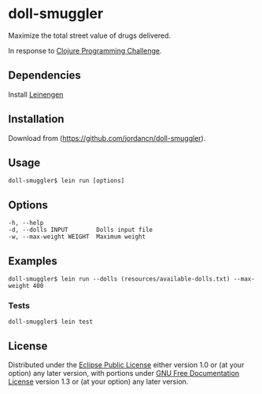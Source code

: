 # doll-smuggler

Maximize the total street value of drugs delivered.

In response to [Clojure Programming Challenge](http://spin.atomicobject.com/2011/05/31/use-clojure-to-move-drugs-a-programming-challenge/).

## Dependencies

  Install [Leinengen](http://leiningen.org)

## Installation

Download from (https://github.com/jordancn/doll-smuggler).

## Usage
  
    doll-smuggler$ lein run [options]

## Options

    -h, --help
    -d, --dolls INPUT        Dolls input file
    -w, --max-weight WEIGHT  Maximum weight
    
## Examples

    doll-smuggler$ lein run --dolls (resources/available-dolls.txt) --max-weight 400


### Tests

    doll-smuggler$ lein test

## License

Distributed under the [Eclipse Public License](LICENSE.EPL) either version 1.0 or (at
your option) any later version, with portions under [GNU Free Documentation
License](LICENSE.FDL) version 1.3 or (at your option) any later version.

